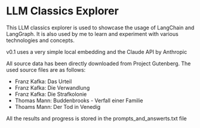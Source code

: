 # LLM Classics Explorer

This LLM classics explorer is used to showcase the usage of LangChain and LangGraph.
It is also used by me to learn and experiment with various technologies and concepts. 

v0.1 uses a very simple local embedding and the Claude API by Anthropic

All source data has been directly downloaded from Project Gutenberg.
The used source files are as follows:
- Franz Kafka: Das Urteil
- Franz Kafka: Die Verwandlung
- Franz Kafka: Die Strafkolonie
- Thomas Mann: Buddenbrooks - Verfall einer Familie
- Thoams Mann: Der Tod in Venedig

All the results and progress is stored in the prompts_and_answerts.txt file
